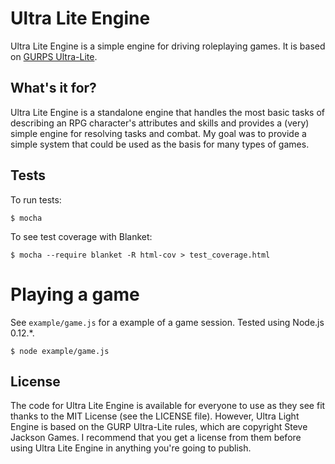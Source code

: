 # Ultra Lite Engine

Ultra Lite Engine is a simple engine for driving roleplaying games. It is based on [GURPS Ultra-Lite](http://www.sjgames.com/gurps/books/ultra-lite/).

## What's it for?

Ultra Lite Engine is a standalone engine that handles the most basic tasks of describing an RPG character's attributes and skills and provides a (very) simple engine for resolving tasks and combat. My goal was to provide a simple system that could be used as the basis for many types of games.

## Tests

To run tests:

```
$ mocha
```

To see test coverage with Blanket:

```
$ mocha --require blanket -R html-cov > test_coverage.html
```

# Playing a game

See `example/game.js` for a example of a game session. Tested using Node.js 0.12.*.

```
$ node example/game.js
```

## License

The code for Ultra Lite Engine is available for everyone to use as they see fit thanks to the MIT License (see the LICENSE file). However, Ultra Light Engine is based on the GURP Ultra-Lite rules, which are copyright Steve Jackson Games. I recommend that you get a license from them before using Ultra Lite Engine in anything you're going to publish.
